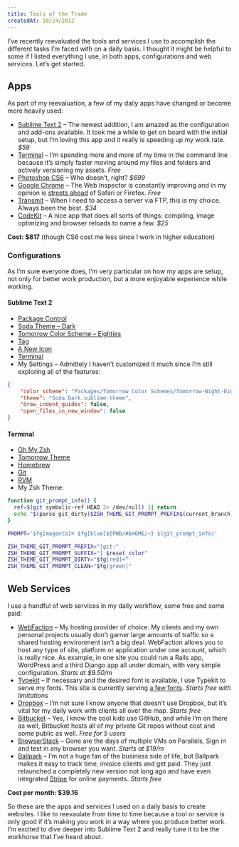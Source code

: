 ```yaml
---
title: Tools of the Trade
createdAt: 10/24/2012
---
```

I’ve recently reevaluated the tools and services I use to accomplish the different tasks I’m faced with on a daily basis. I thought it might be helpful to some if I listed everything I use, in both apps, configurations and web services. Let’s get started.

## Apps
As part of my reevaluation, a few of my daily apps have changed or become more heavily used:

- [Sublime Text 2](http://sublimetext.com/2) – The newest addition, I am amazed as the configuration and add-ons available. It took me a while to get on board with the initial setup, but I’m loving this app and it really is speeding up my work rate. _$59_
- [Terminal](http://en.wikipedia.org/wiki/Terminal_(OS_X)) – I’m spending more and more of my time in the command line because it’s simply faster moving around my files and folders and actively versioning my assets. _Free_
- [Photoshop CS6](http://www.adobe.com/products/photoshop.html) – Who doesn’t, right? _$699_
- [Google Chrome](http://google.com/chrome) – The Web Inspector is constantly improving and in my opinion is [streets ahead](http://www.youtube.com/watch?v=rf1GSjo4zSY) of Safari or Firefox. _Free_
- [Transmit](http://panic.com/transmit) – When I need to access a server via FTP, this is my choice. Always been the best. _$34_
- [CodeKit](http://incident57.com/codekit) – A nice app that does all sorts of things: compiling, image optimizing and browser reloads to name a few. _$25_

**Cost: $817** (though CS6 cost me less since I work in higher education)

### Configurations
As I’m sure everyone does, I’m very particular on how my apps are setup, not only for better work production, but a more enjoyable experience while working.

#### Sublime Text 2
- [Package Control](http://wbond.net/sublime_packages/package_control)
- [Soda Theme – Dark](https://github.com/buymeasoda/soda-theme)
- [Tomorrow Color Scheme – Eighties](https://github.com/chriskempson/tomorrow-theme)
- [Tag](https://github.com/SublimeText/Tag)
- [A New Icon](https://github.com/dmatarazzo/Sublime-Text-2-Icon)
- [Terminal](http://wbond.net/sublime_packages/terminal)
- My Settings – Admittely I haven’t customized it much since I’m still exploring all of the features:

```json
{
	"color_scheme": "Packages/Tomorrow Color Schemes/Tomorrow-Night-Eighties.tmTheme",
	"theme": "Soda Dark.sublime-theme",
	"draw_indent_guides": false,
	"open_files_in_new_window": false
}
```

#### Terminal
- [Oh My Zsh](https://github.com/robbyrussell/oh-my-zsh)
- [Tomorrow Theme](https://github.com/chriskempson/tomorrow-theme)
- [Homebrew](http://mxcl.github.com/homebrew)
- [Git](http://git-scm.com)
- [RVM](https://rvm.io)
- My Zsh Theme:

```bash
function git_prompt_info() {
  ref=$(git symbolic-ref HEAD 2> /dev/null) || return
  echo "$(parse_git_dirty)$ZSH_THEME_GIT_PROMPT_PREFIX$(current_branch)$ZSH_THEME_GIT_PROMPT_SUFFIX"
}

PROMPT='$fg[magenta]⌘ $fg[blue]${PWD/#$HOME/~} $(git_prompt_info)'

ZSH_THEME_GIT_PROMPT_PREFIX="[git:"
ZSH_THEME_GIT_PROMPT_SUFFIX="] $reset_color"
ZSH_THEME_GIT_PROMPT_DIRTY="$fg[red]+"
ZSH_THEME_GIT_PROMPT_CLEAN="$fg[green]"
```

## Web Services
I use a handful of web services in my daily workflow, some free and some paid:

- [WebFaction](http://webfaction.com/?affiliate=kenton) – My hosting provider of choice. My clients and my own personal projects usually don’t garner large amounts of traffic so a shared hosting environment isn’t a big deal. WebFaction allows you to host any type of site, platform or application under one account, which is really nice. As example, in one site you could run a Rails app, WordPress and a third Django app all under domain, with very simple configuration. _Starts at $9.50/m_
- [Typekit](http://typekit.com) – If necessary and the desired font is available, I use Typekit to serve my fonts. This site is currently serving [a few fonts](https://typekit.com/colophons/shr3foc). _Starts free with limitations_
- [Dropbox](http://db.tt/jxnyrKO) – I’m not sure I know anyone that doesn’t use Dropbox, but it’s vital for my daily work with clients all over the map. _Starts free_
- [Bitbucket](http://bitbucket.org) – Yes, I know the cool kids use GitHub, and while I’m on there as well, Bitbucket hosts all of my private Git repos without cost and some public as well. _Free for 5 users_
- [BrowserStack](http://browserstack.com) – Gone are the days of multiple VMs on Parallels, Sign in and test in any browser you want. _Starts at $19/m_
- [Ballpark](http://getballparkapp.com) – I’m not a huge fan of the business side of life, but Ballpark makes it easy to track time, invoice clients and get paid. They just relaunched a completely new version not long ago and have even integrated [Stripe](http://stripe.com) for online payments. _Starts free_

**Cost per month: $39.16**

So these are the apps and services I used on a daily basis to create websites. I like to reevaulate from time to time because a tool or service is only good if it’s making you work in a way where you produce better work. I’m excited to dive deeper into Sublime Text 2 and really tune it to be the workhorse that I’ve heard about.
